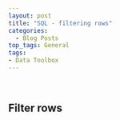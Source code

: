 ```yaml
---
layout: post
title: "SQL - filtering rows"
categories:
  - Blog Posts
top_tags: General
tags:
- Data Toolbox
---
```


<br> 

## Filter rows